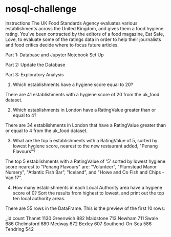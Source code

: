 # nosql-challenge
Instructions
The UK Food Standards Agency evaluates various establishments across the United Kingdom, and gives them a food hygiene rating. You've been contracted by the editors of a food magazine, Eat Safe, Love, to evaluate some of the ratings data in order to help their journalists and food critics decide where to focus future articles.

Part 1:
Database and Jupyter Notebook Set Up

Part 2:
Update the Database

Part 3:
Exploratory Analysis

1. Which establishments have a hygiene score equal to 20?

There are 41 establishments with a hygiene score of 20 from the uk_food dataset.

2. Which establishments in London have a RatingValue greater than or equal to 4?

There are 34 establishments in London that have a RatingValue greater than or equal to 4 from the uk_food dataset.

3. What are the top 5 establishments with a RatingValue of 5, sorted by lowest hygiene score, nearest to the new restaurant added, "Penang Flavours"?

The top 5 establishments with a RatingValue of '5' sorted by lowest hygiene score nearest to "Penang Flavours" are: "Volunteer", "Plumstead Manor Nursery", "Atlantic Fish Bar", "Iceland", and "Howe and Co Fish and Chips - Van 17".

4. How many establishments in each Local Authority area have a hygiene score of 0? Sort the results from highest to lowest, and print out the top ten local authority areas.

There are 55 rows in the DataFrame. This is the preview of the first 10 rows:

_id	count
Thanet	1130
Greenwich	882
Maidstone	713
Newham	711
Swale	686
Chelmsford	680
Medway	672
Bexley	607
Southend-On-Sea	586
Tendring	542
